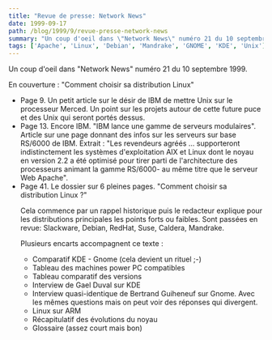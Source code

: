```yaml
---
title: "Revue de presse: Network News"
date: 1999-09-17
path: /blog/1999/9/revue-presse-network-news
summary: "Un coup d'oeil dans \"Network News\" numéro 21 du 10 septembre 1999."
tags: ['Apache', 'Linux', 'Debian', 'Mandrake', 'GNOME', 'KDE', 'Unix']
---
```


<P>Un coup d'oeil dans "Network News" numéro 21 du 10 septembre 1999.</P>

<P>En couverture : "Comment choisir sa distribution Linux"</P>

<UL>

<LI>Page 9. Un petit article sur le désir de IBM de mettre Unix sur le
processeur Merced.
Un point sur les projets autour de cette future puce et des Unix qui seront
portés dessus.
<LI>Page 13. Encore IBM. "IBM lance une gamme de serveurs modulaires".
Article sur une page donnant des infos sur les serveurs sur base RS/6000 de
IBM. Extrait : "Les revendeurs agréés ... supporteront indistinctement les
systèmes d'exploitation AIX et Linux dont le noyau en version 2.2 a été
optimisé pour tirer parti de l'architecture des processeurs animant la gamme
RS/6000- au même titre que le serveur Web Apache".
<LI>Page 41. Le dossier sur 6 pleines pages. "Comment choisir sa distribution
Linux ?"
<P>Cela commence par un rappel historique puis le redacteur explique pour les
distributions principales les points forts ou faibles. Sont passées en revue:
Slackware, Debian, RedHat, Suse, Caldera, Mandrake.</P>

<P>Plusieurs encarts accompagnent ce texte :</P>

<UL>

<LI>Comparatif KDE - Gnome (cela devient un rituel ;-)
<LI>Tableau des machines power PC compatibles
<LI>Tableau comparatif des versions
<LI>Interview de Gael Duval sur KDE
<LI>Interview quasi-identique de Bertrand Guiheneuf sur Gnome. Avec les mêmes
questions mais on peut voir des réponses qui divergent.
<LI>Linux sur ARM
<LI>Récapitulatif des évolutions du noyau
<LI>Glossaire (assez court mais bon)
</UL>


</UL>


